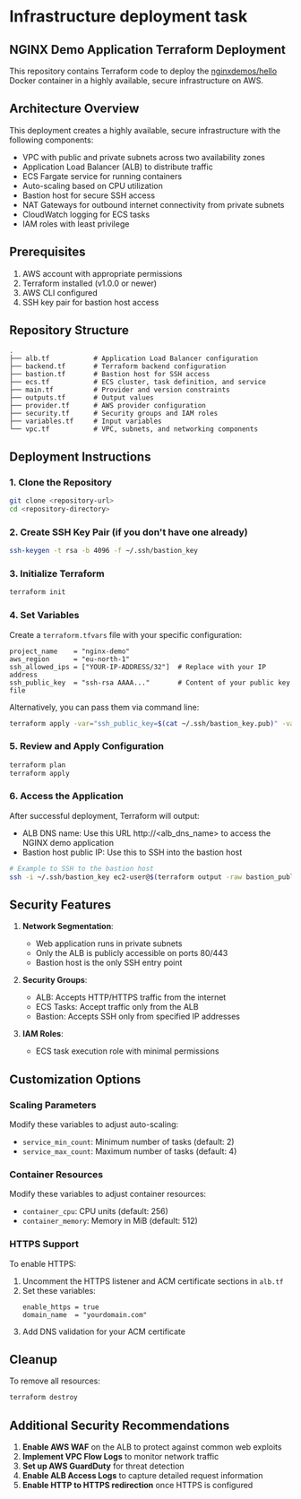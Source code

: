 # Infrastructure deployment task

## NGINX Demo Application Terraform Deployment

This repository contains Terraform code to deploy the [nginxdemos/hello](https://hub.docker.com/r/nginxdemos/hello/) Docker container in a highly available, secure infrastructure on AWS.

## Architecture Overview

This deployment creates a highly available, secure infrastructure with the following components:

- VPC with public and private subnets across two availability zones
- Application Load Balancer (ALB) to distribute traffic
- ECS Fargate service for running containers
- Auto-scaling based on CPU utilization
- Bastion host for secure SSH access
- NAT Gateways for outbound internet connectivity from private subnets
- CloudWatch logging for ECS tasks
- IAM roles with least privilege

## Prerequisites

1. AWS account with appropriate permissions
2. Terraform installed (v1.0.0 or newer)
3. AWS CLI configured
4. SSH key pair for bastion host access

## Repository Structure

```
.
├── alb.tf           # Application Load Balancer configuration
├── backend.tf       # Terraform backend configuration 
├── bastion.tf       # Bastion host for SSH access
├── ecs.tf           # ECS cluster, task definition, and service
├── main.tf          # Provider and version constraints
├── outputs.tf       # Output values
├── provider.tf      # AWS provider configuration
├── security.tf      # Security groups and IAM roles
├── variables.tf     # Input variables
└── vpc.tf           # VPC, subnets, and networking components
```

## Deployment Instructions

### 1. Clone the Repository

```bash
git clone <repository-url>
cd <repository-directory>
```

### 2. Create SSH Key Pair (if you don't have one already)

```bash
ssh-keygen -t rsa -b 4096 -f ~/.ssh/bastion_key
```

### 3. Initialize Terraform

```bash
terraform init
```

### 4. Set Variables

Create a `terraform.tfvars` file with your specific configuration:

```hcl
project_name    = "nginx-demo"
aws_region      = "eu-north-1"
ssh_allowed_ips = ["YOUR-IP-ADDRESS/32"]  # Replace with your IP address
ssh_public_key  = "ssh-rsa AAAA..."       # Content of your public key file
```

Alternatively, you can pass them via command line:

```bash
terraform apply -var="ssh_public_key=$(cat ~/.ssh/bastion_key.pub)" -var="ssh_allowed_ips=[\"YOUR-IP-ADDRESS/32\"]"
```

### 5. Review and Apply Configuration

```bash
terraform plan
terraform apply
```

### 6. Access the Application

After successful deployment, Terraform will output:
- ALB DNS name: Use this URL http://<alb_dns_name> to access the NGINX demo application
- Bastion host public IP: Use this to SSH into the bastion host

```bash
# Example to SSH to the bastion host
ssh -i ~/.ssh/bastion_key ec2-user@$(terraform output -raw bastion_public_ip)
```

## Security Features

1. **Network Segmentation**:
   - Web application runs in private subnets
   - Only the ALB is publicly accessible on ports 80/443
   - Bastion host is the only SSH entry point

2. **Security Groups**:
   - ALB: Accepts HTTP/HTTPS traffic from the internet
   - ECS Tasks: Accept traffic only from the ALB
   - Bastion: Accepts SSH only from specified IP addresses

3. **IAM Roles**:
   - ECS task execution role with minimal permissions

## Customization Options

### Scaling Parameters

Modify these variables to adjust auto-scaling:
- `service_min_count`: Minimum number of tasks (default: 2)
- `service_max_count`: Maximum number of tasks (default: 4)

### Container Resources

Modify these variables to adjust container resources:
- `container_cpu`: CPU units (default: 256)
- `container_memory`: Memory in MiB (default: 512)

### HTTPS Support

To enable HTTPS:

1. Uncomment the HTTPS listener and ACM certificate sections in `alb.tf`
2. Set these variables:
   ```hcl
   enable_https = true
   domain_name  = "yourdomain.com"
   ```
3. Add DNS validation for your ACM certificate

## Cleanup

To remove all resources:

```bash
terraform destroy
```

## Additional Security Recommendations

1. **Enable AWS WAF** on the ALB to protect against common web exploits
2. **Implement VPC Flow Logs** to monitor network traffic
3. **Set up AWS GuardDuty** for threat detection
4. **Enable ALB Access Logs** to capture detailed request information
5. **Enable HTTP to HTTPS redirection** once HTTPS is configured